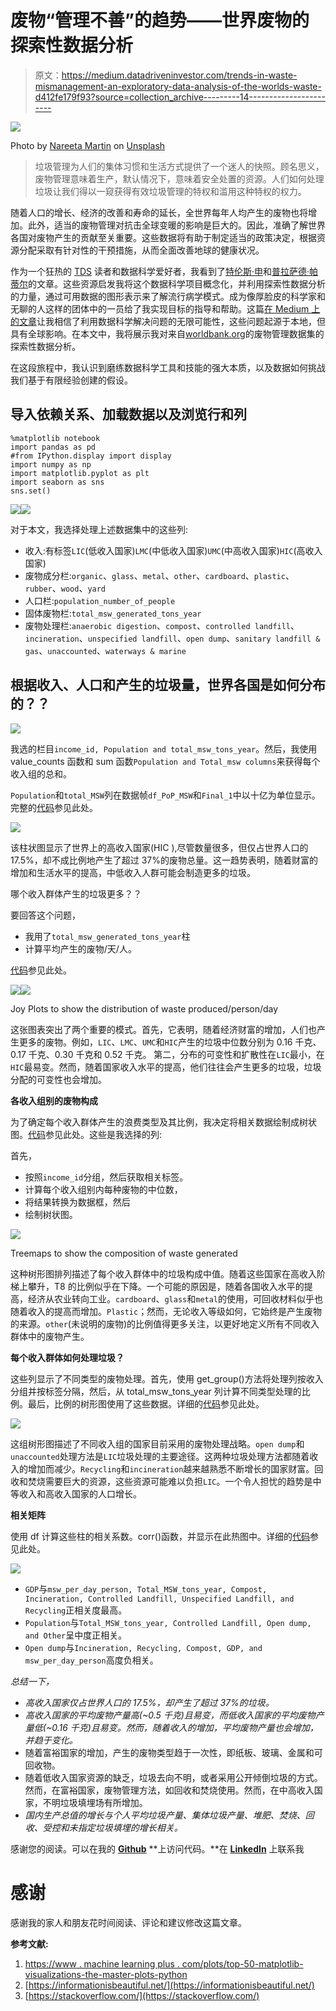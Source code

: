 # 废物“管理不善”的趋势——世界废物的探索性数据分析

> 原文：<https://medium.datadriveninvestor.com/trends-in-waste-mismanagement-an-exploratory-data-analysis-of-the-worlds-waste-d412fe179f93?source=collection_archive---------14----------------------->

![](img/a8a3a235edd68a7aa536d8adf878a811.png)

Photo by [Nareeta Martin](https://unsplash.com/@splashabout?utm_source=unsplash&utm_medium=referral&utm_content=creditCopyText) on [Unsplash](https://unsplash.com/t/sustainability?utm_source=unsplash&utm_medium=referral&utm_content=creditCopyText)

> 垃圾管理为人们的集体习惯和生活方式提供了一个迷人的快照。顾名思义，废物管理意味着生产，默认情况下，意味着安全处置的资源。人们如何处理垃圾让我们得以一窥获得有效垃圾管理的特权和滥用这种特权的权力。

随着人口的增长、经济的改善和寿命的延长，全世界每年人均产生的废物也将增加。此外，适当的废物管理对抗击全球变暖的影响是巨大的。因此，准确了解世界各国对废物产生的贡献至关重要。这些数据将有助于制定适当的政策决定，根据资源分配采取有针对性的干预措施，从而全面改善地球的健康状况。

作为一个狂热的 [TDS](https://towardsdatascience.com) 读者和数据科学爱好者，我看到了[特伦斯·申](https://towardsdatascience.com/14-data-science-projects-to-do-during-your-14-day-quarantine-8bd60d1e55e1)和[普拉萨德·帕蒂尔](https://towardsdatascience.com/exploratory-data-analysis-8fc1cb20fd15)的文章。这些资源启发我将这个数据科学项目概念化，并利用探索性数据分析的力量，通过可用数据的图形表示来了解流行病学模式。成为像厚脸皮的科学家和无聊的人这样的团体中的一员给了我实现目标的指导和帮助。这篇[在 Medium 上的文章](https://towardsdatascience.com/a-peek-into-a-netflix-data-scientists-day-66bf3dacabb9)让我相信了利用数据科学解决问题的无限可能性，这些问题起源于本地，但具有全球影响。在本文中，我将展示我对来自[worldbank.org](https://datacatalog.worldbank.org/dataset/what-waste-global-database)的废物管理数据集的探索性数据分析。

在这段旅程中，我认识到磨练数据科学工具和技能的强大本质，以及数据如何挑战我们基于有限经验创建的假设。

## 导入依赖关系、加载数据以及浏览行和列

```
%matplotlib notebook
import pandas as pd
#from IPython.display import display
import numpy as np
import matplotlib.pyplot as plt
import seaborn as sns
sns.set()
```

![](img/5ab013f73d638e71f8dabd1cfb90d474.png)![](img/1a38a3da32da04deca5152fd21fd4eb4.png)

对于本文，我选择处理上述数据集中的这些列:

*   收入:有标签`LIC`(低收入国家)`LMC`(中低收入国家)`UMC`(中高收入国家)`HIC`(高收入国家)
*   废物成分栏:`organic`、`glass`、`metal`、`other`、`cardboard`、`plastic`、`rubber`、`wood`、`yard`
*   人口栏:`population_number_of_people`
*   固体废物栏:`total_msw_generated_tons_year`
*   废物处理栏:`anaerobic digestion`、`compost`、`controlled landfill`、`incineration`、`unspecified landfill`、`open dump`、`sanitary landfill & gas`、`unaccounted`、`waterways & marine`

## 根据收入、人口和产生的垃圾量，世界各国是如何分布的？？

![](img/93f7280bb163c447f3399c915a55a5c6.png)

我选的栏目`income_id, Population and total_msw_tons_year`。然后，我使用 value_counts 函数和 sum 函数`Population and Total_msw columns`来获得每个收入组的总和。

`Population`和`total_MSW`列在数据帧`df_PoP_MSW`和`Final_1`中以十亿为单位显示。完整的[代码](https://github.com/ShilpaMuralidhar/WasteManagement/blob/master/Data_Science/Counts_Population_TotalMSW_Subplots.ipynb)参见此处。

![](img/50a5732160362bbf5832b1baab081b59.png)

该柱状图显示了世界上的高收入国家(HIC ),尽管数量很多，但仅占世界人口的 17.5%，却不成比例地产生了超过 37%的废物总量。这一趋势表明，随着财富的增加和生活水平的提高，中低收入人群可能会制造更多的垃圾。

哪个收入群体产生的垃圾更多？？

要回答这个问题，

*   我用了`total_msw_generated_tons_year`柱
*   计算平均产生的废物/天/人。

[代码](https://github.com/ShilpaMuralidhar/WasteManagement/blob/master/Data_Science/viz_joyplot_msw.ipynb)参见此处。

![](img/8d27c249952cc5a9487a3ee1eb6fc234.png)![](img/295713785f6413c8bc22f5b7cbd69762.png)

Joy Plots to show the distribution of waste produced/person/day

这张图表突出了两个重要的模式。首先，它表明，随着经济财富的增加，人们也产生更多的废物。例如，`LIC`、`LMC`、`UMC`和`HIC`产生的垃圾中位数分别为 0.16 千克、0.17 千克、0.30 千克和 0.52 千克。
第二，分布的可变性和扩散性在`LIC`最小，在`HIC`最易变。然而，随着国家收入水平的提高，他们往往会产生更多的垃圾，垃圾分配的可变性也会增加。

**各收入组别的废物构成**

为了确定每个收入群体产生的浪费类型及其比例，我决定将相关数据绘制成树状图。[代码](https://github.com/ShilpaMuralidhar/WasteManagement/blob/master/Data_Science/viz_treemap_composition.ipynb)参见此处。这些是我选择的列:

首先，

*   按照`income_id`分组，然后获取相关标签。
*   计算每个收入组别内每种废物的中位数，
*   将结果转换为数据框，然后
*   绘制树状图。

![](img/4efdf7a068162ba0cd82feb4d91d0ade.png)

Treemaps to show the composition of waste generated

这种树形图排列描述了每个收入群体中的垃圾构成中值。随着这些国家在高收入阶梯上攀升，T8 的比例似乎在下降。一个可能的原因是，随着各国收入水平的提高，经济从农业转向工业。`cardboard`、`glass`和`metal`的使用，可回收材料似乎也随着收入的提高而增加。`Plastic`；然而，无论收入等级如何，它始终是产生废物的来源。`other`(未说明的废物)的比例值得更多关注，以更好地定义所有不同收入群体中的废物产生。

**每个收入群体如何处理垃圾？**

这些列显示了不同类型的废物处理。首先，使用 get_group()方法将处理列按收入分组并按标签分隔，然后，从 total_msw_tons_year 列计算不同类型处理的比例。最后，比例的树形图使用了这些数据。详细的[代码](https://github.com/ShilpaMuralidhar/WasteManagement/blob/master/Data_Science/Treemap_Treatment.ipynb)参见此处。

![](img/23ce30488038c52b7ee2e38710863f53.png)

这组树形图描述了不同收入组的国家目前采用的废物处理战略。`open dump`和`unaccounted`处理方法是`LIC`垃圾处理的主要途径。这两种垃圾处理方法都随着收入的增加而减少。`Recycling`和`incineration`越来越熟悉不断增长的国家财富。回收和焚烧需要巨大的资源，这些资源可能难以负担`LIC`。一个令人担忧的趋势是中等收入和高收入国家的人口增长。

**相关矩阵**

使用 df 计算这些柱的相关系数。corr()函数，并显示在此热图中。详细的[代码](https://github.com/ShilpaMuralidhar/WasteManagement/blob/master/Data_Science/viz_heatmap.ipynb)参见此处。

![](img/deb68c40a0879e0dbcbd77977fca041d.png)

*   `GDP`与`msw_per_day_person, Total_MSW_tons_year, Compost, Incineration, Controlled Landfill, Unspecified Landfill, and Recycling`正相关度最高。
*   `Population`与`Total_MSW_tons_year, Controlled Landfill, Open dump, and Other`呈中度正相关。
*   `Open dump`与`Incineration, Recycling, Compost, GDP, and msw_per_day_person`高度负相关。

*总结一下，*

*   *高收入国家仅占世界人口的 17.5%，却产生了超过 37%的垃圾。*
*   *高收入国家的平均废物产量高(~0.5 千克)且易变，而低收入国家的平均废物产量低(~0.16 千克)且易变。然而，随着收入的增加，平均废物产量也会增加，并趋于变化。*
*   随着富裕国家的增加，产生的废物类型趋于一次性，即纸板、玻璃、金属和可回收物。
*   随着低收入国家资源的缺乏，垃圾去向不明，或者采用公开倾倒垃圾的方式。然而，在富裕国家，废物管理方法，如回收和焚烧使用。然而，在中高收入国家，不明垃圾填埋场有所增加。
*   *国内生产总值的增长与个人平均垃圾产量、集体垃圾产量、堆肥、焚烧、回收、受控和未指定垃圾填埋的增长相关。*

感谢您的阅读。可以在我的 [**Github**](https://github.com/ShilpaMuralidhar/WasteManagement/tree/master/Data_Science) **上访问代码。**在 [**LinkedIn**](https://www.linkedin.com/in/shilpamuralidhar/) 上联系我

# 感谢

感谢我的家人和朋友花时间阅读、评论和建议修改这篇文章。

**参考文献:**

1.  [https://www . machine learning plus . com/plots/top-50-matplotlib-visualizations-the-master-plots-python](https://www.machinelearningplus.com/plots/top-50-matplotlib-visualizations-the-master-plots-python/)
2.  [https://informationisbeautiful.net/](https://informationisbeautiful.net/)
3.  [https://stackoverflow.com/](https://stackoverflow.com/)